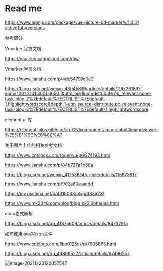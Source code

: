 # Read me



https://www.npmjs.com/package/vue-picture-bd-marker/v/1.3.5?activeTab=versions

参考部分

 

Vmarker 官方文档

https://vmarker.sagocloud.com/diy/

Vmarker 学习文档

https://www.jianshu.com/p/4dc54799c0e3

https://blog.csdn.net/weixin_43045869/article/details/118726189?spm=1001.2101.3001.6650.1&utm_medium=distribute.pc_relevant.none-task-blog-2%7Edefault%7ECTRLIST%7Edefault-1.highlightwordscore&depth_1-utm_source=distribute.pc_relevant.none-task-blog-2%7Edefault%7ECTRLIST%7Edefault-1.highlightwordscore

element ui 库

https://element-plus.gitee.io/zh-CN/component/image.html#imageviewer-%E5%B1%9E%E6%80%A7



关于图片上传的相关参考文档

https://www.cnblogs.com/rogerwu/p/9274193.html

https://www.jianshu.com/p/84b727a4b58a

https://blog.csdn.net/weixin_41753664/article/details/116673917

https://www.jianshu.com/p/902a80aaaadd



https://my.oschina.net/u/4318033/blog/3335231

https://www.mk2048.com/blog/blog_k22i0hhai1aa.html





coco格式解析

https://blog.csdn.net/qq_41375609/article/details/94737915

如何使用java写json文件

https://www.cnblogs.com/libo0125ok/p/7905665.html

https://blog.csdn.net/qq_43809527/article/details/97496257



![image-20211223120057547](C:\Users\86198\AppData\Roaming\Typora\typora-user-images\image-20211223120057547.png)
